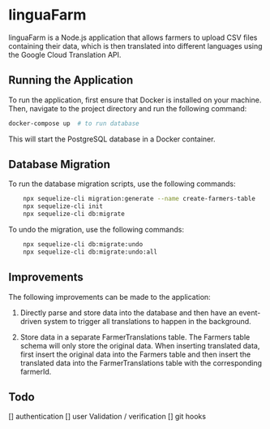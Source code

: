 # linguaFarm
linguaFarm is a Node.js application that allows farmers to upload CSV files containing their data, which is then translated into different languages using the Google Cloud Translation API.

## Running the Application
To run the application, first ensure that Docker is installed on your machine. Then, navigate to the project directory and run the following command:

```bash
docker-compose up  # to run database 
```
This will start the PostgreSQL database in a Docker container.


## Database Migration
To run the database migration scripts, use the following commands:

```bash
    npx sequelize-cli migration:generate --name create-farmers-table
    npx sequelize-cli init
    npx sequelize-cli db:migrate
```
To undo the migration, use the following commands:
```bash
    npx sequelize-cli db:migrate:undo
    npx sequelize-cli db:migrate:undo:all
```

## Improvements
The following improvements can be made to the application:

1. Directly parse and store data into the database and then have an event-driven system to trigger all translations to happen in the background.

2. Store data in a separate FarmerTranslations table. The Farmers table schema will only store the original data. When inserting translated data, first insert the original data into the Farmers table and then insert the translated data into the FarmerTranslations table with the corresponding farmerId.

## Todo

[] authentication
[] user Validation / verification 
[] git hooks 
 
